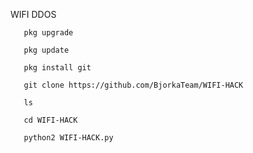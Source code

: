  WIFI DDOS
       
       pkg upgrade

       pkg update

       pkg install git

       git clone https://github.com/BjorkaTeam/WIFI-HACK

       ls

       cd WIFI-HACK

       python2 WIFI-HACK.py
